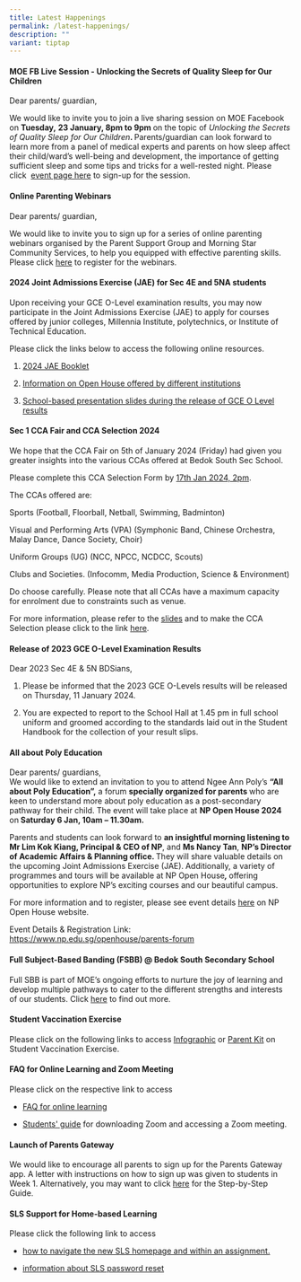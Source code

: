 ```yaml
---
title: Latest Happenings
permalink: /latest-happenings/
description: ""
variant: tiptap
---
```

<h4><strong>MOE FB Live Session - Unlocking the Secrets of Quality Sleep for Our Children</strong></h4><p>Dear parents/ guardian, &nbsp;</p><p>We would like to invite you to join a live sharing session on MOE Facebook on <strong>Tuesday,</strong> <strong>23 January, 8pm to 9pm </strong>on the topic of <em>Unlocking the Secrets of Quality Sleep for Our Children</em><strong>. </strong>Parents/guardian can look forward to learn more from a panel of medical experts and parents on how sleep affect their child/ward’s well-being and development, the importance of getting sufficient sleep and some tips and tricks for a well-rested night. Please click&nbsp; <a href="https://go.gov.sg/amaa-sleep3" rel="noopener noreferrer nofollow" target="_blank">event page here</a> to sign-up for the session.</p><h4><strong>Online Parenting Webinars</strong></h4><p>Dear parents/ guardian,</p><p>We would like to invite you to sign up for a series of online parenting webinars organised by the Parent Support Group and Morning Star Community Services, to help you equipped with effective parenting skills. Please click <a href="https://go.gov.sg/morningstarwebinar12secrun1" rel="noopener noreferrer nofollow" target="_blank">here</a> to register for the webinars.</p><h4><strong>2024 Joint Admissions Exercise (JAE) for Sec 4E and 5NA students</strong></h4><p>Upon receiving your GCE O-Level examination results, you may now participate in the Joint Admissions Exercise (JAE) to apply for courses offered by junior colleges, Millennia Institute, polytechnics, or Institute of Technical Education.</p><p>Please click the links below to access the following online resources.</p><ol data-tight="true" class="tight"><li><p><a href="https://go.gov.sg/2024jaebooklet" rel="noopener noreferrer nofollow" target="_blank">2024 JAE Booklet</a></p></li><li><p><a href="https://go.gov.sg/2024jaeopenhouses" rel="noopener noreferrer nofollow" target="_blank">Information on Open House offered by different institutions</a></p></li><li><p><a href="https://go.gov.sg/forstudentsolvlpresentationofresults2023" rel="noopener noreferrer nofollow" target="_blank">School-based presentation slides during the release of GCE O Level results</a></p></li></ol><h4><strong>Sec 1 CCA Fair and CCA Selection 2024</strong></h4><p>We hope that the CCA Fair on 5th of January 2024 (Friday) had given you greater insights into the various CCAs offered at Bedok South Sec School.</p><p>Please complete this CCA Selection Form by <u>17th Jan 2024, 2pm</u>.</p><p>The CCAs offered are:</p><p>Sports (Football, Floorball, Netball, Swimming, Badminton)</p><p>Visual and Performing Arts (VPA) (Symphonic Band, Chinese Orchestra, Malay Dance, Dance Society, Choir)</p><p>Uniform Groups (UG) (NCC, NPCC, NCDCC, Scouts)</p><p>Clubs and Societies. (Infocomm, Media Production, Science &amp; Environment)</p><p>Do choose carefully. Please note that all CCAs have a maximum capacity for enrolment due to constraints such as venue.</p><p>For more information, please refer to the <a href="https://go.gov.sg/ccabriefingbdsparents2024" rel="noopener noreferrer nofollow" target="_blank">slides</a> and to make the CCA Selection please click to the link <a href="https://forms.moe.edu.sg/forms/J2w78o" rel="noopener noreferrer nofollow" target="_blank">here</a>.</p><h4><strong>Release of 2023 GCE O-Level Examination Results</strong></h4><p>Dear 2023 Sec 4E &amp; 5N BDSians,</p><ol data-tight="true" class="tight"><li><p>Please be informed that the 2023 GCE O-Levels results will be released on Thursday, 11 January 2024.</p></li><li><p>You are expected to report to the School Hall at 1.45 pm in full school uniform and groomed according to the standards laid out in the Student Handbook for the collection of your&nbsp;result&nbsp;slips.</p></li></ol><h4><strong>All about Poly Education</strong></h4><p>Dear parents/ guardians, <br>We would like to extend an invitation to you to attend Ngee Ann Poly’s <strong>“All about Poly Education”,</strong> a forum <strong>specially organized for parents </strong>who are keen to understand more about poly education as a post-secondary pathway for their child. The event will take place at <strong>NP Open House 2024 </strong>on<strong> Saturday 6 Jan, 10am – 11.30am.</strong></p><p></p><p>Parents and students can look forward to <strong>an insightful morning listening to Mr Lim Kok Kiang, Principal &amp; CEO of NP</strong>, and <strong>Ms Nancy Tan</strong>, <strong>NP’s Director of Academic Affairs &amp; Planning office. </strong>They will share valuable details on the upcoming Joint Admissions Exercise (JAE).<strong><em> </em></strong>Additionally, a variety of programmes and tours will be available at NP Open House<strong><em>, </em></strong>offering opportunities to explore NP’s exciting courses and our beautiful campus.</p><p>For more information and to register, please see event details <a href="https://www.np.edu.sg/openhouse/parents-forum" rel="noopener noreferrer nofollow" target="_blank">here</a> on NP Open House website.</p><p>Event Details &amp; Registration Link: <a href="https://www.np.edu.sg/openhouse/parents-forum" rel="noopener noreferrer nofollow" target="_blank">https://www.np.edu.sg/openhouse/parents-forum</a></p><h4><strong>Full Subject-Based Banding (FSBB) @ Bedok South Secondary School</strong></h4><p>Full SBB is part of MOE’s ongoing efforts to nurture the joy of learning and develop multiple pathways to cater to the different strengths and interests of our students.&nbsp;Click&nbsp;<a href="https://www.bedoksouthsec.moe.edu.sg/curriculum/full-subject-based-banding-fsbb/" rel="noopener noreferrer nofollow" target="_blank">here</a> to find out more.</p><h4><strong>Student Vaccination Exercise</strong></h4><p>Please click on the following links to access&nbsp;<a href="/files/Infographic%20onStudent%20Vaccination%20Exercise.pdf" rel="noopener noreferrer nofollow" target="_blank">Infographic</a>&nbsp;or&nbsp;<a href="/files/Parent%20Kit%20on%20StudentVaccinationExercise.pdf" rel="noopener noreferrer nofollow" target="_blank">Parent Kit</a>&nbsp;on Student Vaccination Exercise.</p><h4><strong>FAQ for Online Learning and Zoom Meeting</strong></h4><p>Please click on the respective link to access</p><ul data-tight="true" class="tight"><li><p><a href="/files/FAQforonlinelearning.pdf" rel="noopener noreferrer nofollow" target="_blank">FAQ for online learning</a></p></li><li><p><a href="/files/Students'%20Guide%20to%20Video%20Conferencing%20with%20Teachers%20Using%20Zoom%20for%20HBL.pdf" rel="noopener noreferrer nofollow" target="_blank">Students' guide</a>&nbsp;for downloading Zoom and accessing a Zoom meeting.</p></li></ul><h4><strong>Launch of Parents Gateway</strong></h4><p>We would like to encourage all parents to sign up for the Parents Gateway app. A letter with instructions on how to sign up was given to students in Week 1. Alternatively, you may want to click&nbsp;<a href="/files/Letter%20-%20Parents%20Gateway(BSSS).pdf" rel="noopener noreferrer nofollow" target="_blank">here</a>&nbsp;for the Step-by-Step Guide.</p><h4><strong>SLS Support for Home-based Learning</strong></h4><p>Please click the following link to access</p><ul data-tight="true" class="tight"><li><p><a href="/files/Student%20E-Poster%20for%20Navigation%20on%20SLS.pdf" rel="noopener noreferrer nofollow" target="_blank">how to navigate the new SLS homepage and within an assignment.</a></p></li><li><p><a href="https://www.bedoksouthsec.moe.edu.sg/student-development/home-based-learning-hbl/sls-support-for-home-based-learning/" rel="noopener noreferrer nofollow" target="_blank">information about SLS password reset</a></p></li></ul><p></p>